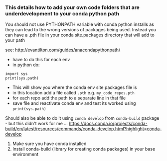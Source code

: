 ### This details how to add your own code folders that are underdevelopment to your conda python path

You should not use PYTHONPATH variable with conda python installs as they can lead to the wrong versions of packages being used.
Instead you can have a .pth file in your conda site.packages directory that will add
to your path

see: http://evantilton.com/guides/anacondapythonpath/

- have to do this for each env
- in python do:

```
import sys
print(sys.path)
```

- This will show you where the conda env site packages file is
- in this location add a file called `.pth` e.g. `my_code_repos.pth`
- for each repo add the path to a separate line in that file
- save file and reactivate conda env and test its worked using `print(sys.path)`

Should also be able to do it using `conda develop` from `conda-build` package - but this didn't work for me ...
https://docs.conda.io/projects/conda-build/en/latest/resources/commands/conda-develop.html?highlight=conda-develop

1. Make sure you have conda installed
2. Install conda-build (library for creating conda packages) in your base environment
